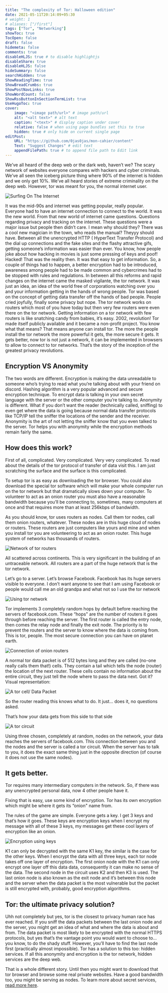 ```yaml
---
title: "The complexity of Tor: Halloween edition"
date: 2021-05-11T20:14:09+05:30
# weight: 1
# aliases: ["/first"]
tags: ["Tor", "Networking"]
showToc: true
TocOpen: false
draft: false
hidemeta: false
comments: true
disableHLJS: true # to disable highlightjs
disableShare: true
disableHLJS: false
hideSummary: false
searchHidden: true
ShowReadingTime: true
ShowBreadCrumbs: true
ShowPostNavLinks: true
ShowWordCount: false
ShowRssButtonInSectionTermList: true
UseHugoToc: true
cover:
    image: "<image path/url>" # image path/url
    alt: "<alt text>" # alt text
    caption: "<text>" # display caption under cover
    relative: false # when using page bundles set this to true
    hidden: true # only hide on current single page
editPost:
    URL: "https://github.com/0jas0jas/mon-cahier/content"
    Text: "Suggest Changes" # edit text
    appendFilePath: true # to append file path to Edit link
---
```


We’ve all heard of the deep web or the dark web, haven’t we? The scary network of websites everyone compares with hackers and cyber criminals. We’ve all seen the iceberg picture thing where 90% of the internet is hidden and we only get 10%. We’ve all heard stories of extreme criminality on the deep web. However, tor was meant for you, the normal internet user.

![Surfing On The Internet](https://media.tenor.com/images/696c29acbf198e7072e6a1788d88048e/tenor.png)

It was the mid-90s and internet was getting popular, really popular. Everyone had to have an internet connection to connect to the world. It was the new world. From that new world of internet came questions. Questions regarding privacy and tracking on the internet. These questions were a major issue but people then didn’t care. I mean why should they? There was a cool new magician in the town, who reads the manual? Theyyy should have. Between all the unencrypted HTTP ( HyperText Transfer Protocol) and the dial up connections and the fake sites and the flashy attractive gifs, getting someone’s information was easier than ever. You know, how people joke about how hacking in movies is just some pressing of keys and poof! Hacked! That was the reality then. It was that easy to get information. So, a couple of things had to happen, a better encryption had to be introduced, awareness among people had to be made common and cybercrimes had to be stopped with rules and regulations. In between all this reforms and rapid changes on the internet came the masked vigilante, the tor network. It was just an idea, an idea of the world free of corporations watching over you and your information getting in the hands of wrong people. Tor was based on the concept of getting data transfer off the hands of bad people. People cried joyfully, finally some privacy but nope. The tor network works on routers which most of you have today but then very few routers were even there on the tor network. Getting information on a tor network with few routers is like snatching candy from babies, it’s easy. 2002, revolution! Tor made itself publicly available and it became a non-profit project. You know what that means? That means anyone can install tor. The more the people install the tor network the more powerful it gets, the more secure it gets. It gets better, now tor is not just a network, it can be implemented in browsers to allow to connect to tor networks. That’s the story of the inception of the greatest privacy revolutions.

## Encryption VS Anonymity

The two words are different. Encryption is making the data unreadable to someone who’s trying to read what you’re talking about with your friend on discord. Hashing algorithm is a very popular advanced and secure encryption technique. To encrypt data is talking in your own secret language with the server or the other computer you’re talking to. Anonymity is different. What if you don’t want the reader (technically called, sniffing) to even get where the data is going because normal data transfer protocols like TCP/IP tell the sniffer the locations of the sender and the receiver. Anonymity is the art of not letting the sniffer know that you even talked to the server. Tor helps you with anonymity while the encryption methods remain fairly the same.

## How does this work?


First of all, complicated. Very complicated. Very very complicated. To read about the details of the tor protocol of transfer of data visit this. I am just scratching the surface and the surface is this complicated.

To setup tor is as easy as downloading the tor browser. You could also download the special tor software which will make your whole computer run on the tor network but that dramatically slows down your computer. To volunteer to act as an onion router you must also have a reasonable bandwidth because you’ll be connecting to, sometimes, many computers at once and that requires more than at least 256kbps of bandwidth.

As you should know, tor uses routers as nodes. Call them tor nodes, call them onion routers, whatever. These nodes are in this huge cloud of nodes or routers. These routers are just computers like yours and mine and when you install tor you are volunteering to act as an onion router. This huge system of networks has thousands of routers.

![Network of tor routers](/pictures/world.jpg)

All scattered across continents. This is very significant in the building of an untraceable network. All routers are a part of the huge network that is the tor network.

Let’s go to a server. Let’s browse Facebook. Facebook has its huge servers visible to everyone. I don’t want anyone to see that I am using Facebook or people would call me an old grandpa and what not so I use the tor network

![Using tor network](/pictures/Me.jpg)

Tor implements 3 completely random hops by default before reaching the servers of facebook.com. These “hops" are the number of routers it goes through before reaching the server. The first router is called the entry node, then comes the relay node and finally the exit node. The priority is to prevent the routers and the server to know where the data is coming from. This is tor, people. The most secure connection you can have on planet earth.


![Connection of onion routers](/pictures/routers.jpg)

A normal tor data packet is of 512 bytes long and they are called (no-one really calls them that!) cells. They contain a tail which tells the node (router) the location of the next router. These cells contain no information about the entire circuit, they just tell the node where to pass the data next. Got it? Visual representation:


![A tor cell/ Data Packet](/pictures/Screenshot%202021-05-11%20121919.jpg)

So the router reading this knows what to do. It just... does it, no questions asked.

That’s how your data gets from this side to that side

![A tor circuit](/pictures/tor%20circuit.jpg)

Using three chosen, completely at random, nodes on the network, your data reaches the servers of facebook.com. This connection between you and the nodes and the server is called a tor circuit. When the server has to talk to you, it does the exact same thing just in the opposite direction (of course it does not use the same nodes).

## It gets better.

Tor requires many intermediary computers in the network. So, if there was any unencrypted personal data, now 4 other people have it.

Fixing that is easy, use some kind of encryption. Tor has its own encryption which might be where it gets its “onion" name from.

The rules of the game are simple. Everyone gets a key. I get 3 keys and that’s how it goes. These keys are encryption keys when I encrypt my message with all of these 3 keys, my messages get these cool layers of encryption like an onion.

![Encryption using keys](/pictures/encryption.jpg)

K1 can only be decrypted with the same K1 key, the similar is the case for the other keys. When I encrypt the data with all three keys, each tor node takes off one layer of encryption. The first onion node with the K1 can only encrypt one layer off this data data, consequently it can make no sense of the data. The second node in the circuit uses K2 and then K3 is used. The last onion node is also known as the exit node and it’s between this node and the server when the data packet is the most vulnerable but the packet is still encrypted with, probably, good encryption algorithms.

## Tor: the ultimate privacy solution?


Uhh not completely but yes, tor is the closest to privacy human race has ever reached. If you sniff the data packets between the last onion node and the server, you might get an idea of what and where the data is about and from. The data packet is most likely to be encrypted with the normal HTTPS protocols, but yes that’s the vantage point you would want to choose to… you know, to do the shady stuff. However, you’ll have to find the last node first (practically almost impossible). Tor has a solution to this too: hidden services. If all this anonymity and encryption is the tor network, hidden services are the deep web.

That is a whole different story. Until then you might want to download that tor browser and browse some real private websites. Have a good bandwidth too, you might be serving as nodes. To learn more about secret services, [read more here](/content/post/tor2.md).